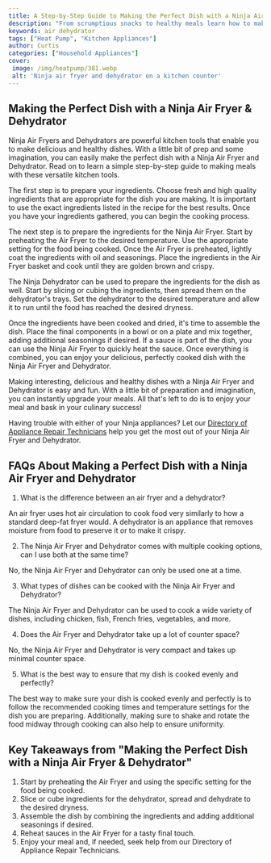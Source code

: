 ```yaml
---
title: A Step-by-Step Guide to Making the Perfect Dish with a Ninja Air Fryer and Dehydrator
description: "From scrumptious snacks to healthy meals learn how to make the perfect dish with a Ninja Air Fryer and Dehydrator with this comprehensive guide Find out the best tips and tricks for optimal results"
keywords: air dehydrator
tags: ["Heat Pump", "Kitchen Appliances"]
author: Curtis
categories: ["Household Appliances"]
cover: 
 image: /img/heatpump/381.webp
 alt: 'Ninja air fryer and dehydrator on a kitchen counter'
---
```

## Making the Perfect Dish with a Ninja Air Fryer & Dehydrator

Ninja Air Fryers and Dehydrators are powerful kitchen tools that enable you to make delicious and healthy dishes. With a little bit of prep and some imagination, you can easily make the perfect dish with a Ninja Air Fryer and Dehydrator. Read on to learn a simple step-by-step guide to making meals with these versatile kitchen tools.

The first step is to prepare your ingredients. Choose fresh and high quality ingredients that are appropriate for the dish you are making. It is important to use the exact ingredients listed in the recipe for the best results. Once you have your ingredients gathered, you can begin the cooking process.

The next step is to prepare the ingredients for the Ninja Air Fryer. Start by preheating the Air Fryer to the desired temperature. Use the appropriate setting for the food being cooked. Once the Air Fryer is preheated, lightly coat the ingredients with oil and seasonings. Place the ingredients in the Air Fryer basket and cook until they are golden brown and crispy.

The Ninja Dehydrator can be used to prepare the ingredients for the dish as well. Start by slicing or cubing the ingredients, then spread them on the dehydrator's trays. Set the dehydrator to the desired temperature and allow it to run until the food has reached the desired dryness.

Once the ingredients have been cooked and dried, it's time to assemble the dish. Place the final components in a bowl or on a plate and mix together, adding additional seasonings if desired. If a sauce is part of the dish, you can use the Ninja Air Fryer to quickly heat the sauce. Once everything is combined, you can enjoy your delicious, perfectly cooked dish with the Ninja Air Fryer and Dehydrator.

Making interesting, delicious and healthy dishes with a Ninja Air Fryer and Dehydrator is easy and fun. With a little bit of preparation and imagination, you can instantly upgrade your meals. All that's left to do is to enjoy your meal and bask in your culinary success! 

Having trouble with either of your Ninja appliances? Let our [Directory of Appliance Repair Technicians](./pages/appliance-repair-technicians) help you get the most out of your Ninja Air Fryer and Dehydrator.

## FAQs About Making a Perfect Dish with a Ninja Air Fryer and Dehydrator

1. What is the difference between an air fryer and a dehydrator?

An air fryer uses hot air circulation to cook food very similarly to how a standard deep-fat fryer would. A dehydrator is an appliance that removes moisture from food to preserve it or to make it crispy.

2. The Ninja Air Fryer and Dehydrator comes with multiple cooking options, can I use both at the same time?

No, the Ninja Air Fryer and Dehydrator can only be used one at a time.

3. What types of dishes can be cooked with the Ninja Air Fryer and Dehydrator?

The Ninja Air Fryer and Dehydrator can be used to cook a wide variety of dishes, including chicken, fish, French fries, vegetables, and more.

4. Does the Air Fryer and Dehydrator take up a lot of counter space?

No, the Ninja Air Fryer and Dehydrator is very compact and takes up minimal counter space. 

5. What is the best way to ensure that my dish is cooked evenly and perfectly?

The best way to make sure your dish is cooked evenly and perfectly is to follow the recommended cooking times and temperature settings for the dish you are preparing. Additionally, making sure to shake and rotate the food midway through cooking can also help to ensure uniformity.

## Key Takeaways from "Making the Perfect Dish with a Ninja Air Fryer & Dehydrator"

1. Start by preheating the Air Fryer and using the specific setting for the food being cooked.
2. Slice or cube ingredients for the dehydrator, spread and dehydrate to the desired dryness.
3. Assemble the dish by combining the ingredients and adding additional seasonings if desired. 
4. Reheat sauces in the Air Fryer for a tasty final touch.
5. Enjoy your meal and, if needed, seek help from our Directory of Appliance Repair Technicians.
